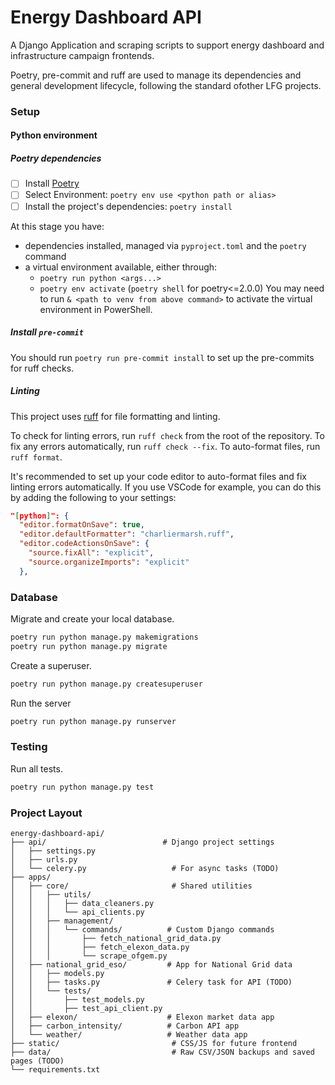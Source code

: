 # Energy Dashboard API

A Django Application and scraping scripts to support energy dashboard and infrastructure campaign frontends.

Poetry, pre-commit and ruff are used to manage its dependencies and general development lifecycle,
following the standard ofother LFG projects.

### Setup

#### Python environment

##### Poetry dependencies

- [ ] Install [Poetry](https://python-poetry.org/docs/#installation)
- [ ] Select Environment: `poetry env use <python path or alias>`
- [ ] Install the project's dependencies: `poetry install`

At this stage you have:

- dependencies installed, managed via `pyproject.toml` and the `poetry` command
- a virtual environment available, either through:
  - `poetry run python <args...>`
  - `poetry env activate` (`poetry shell` for poetry<=2.0.0)
You may need to run `& <path to venv from above command>` to activate the virtual environment in PowerShell.
 
##### Install `pre-commit`

You should run `poetry run pre-commit install` to set up the pre-commits for ruff checks.

##### Linting

This project uses [ruff](https://docs.astral.sh/ruff/) for file formatting and linting.

To check for linting errors, run `ruff check` from the root of the repository. To fix any errors automatically, run `ruff check --fix`. To auto-format files, run `ruff format`.

It's recommended to set up your code editor to auto-format files and fix linting errors automatically. If you use VSCode for example, you can do this by adding the following to your settings:

```json
"[python]": {
  "editor.formatOnSave": true,
  "editor.defaultFormatter": "charliermarsh.ruff",
  "editor.codeActionsOnSave": {
    "source.fixAll": "explicit",
    "source.organizeImports": "explicit"
  },
```

### Database


Migrate and create your local database.

```sh
poetry run python manage.py makemigrations
poetry run python manage.py migrate
```


Create a superuser.

```sh
poetry run python manage.py createsuperuser
```


Run the server

```sh
poetry run python manage.py runserver
```

### Testing

Run all tests.

```sh
poetry run python manage.py test
```


### Project Layout

```plaintext
energy-dashboard-api/
├── api/                          # Django project settings
│   ├── settings.py
│   ├── urls.py
│   └── celery.py                   # For async tasks (TODO)
├── apps/
│   ├── core/                       # Shared utilities
│   │   ├── utils/
│   │   │   ├── data_cleaners.py
│   │   │   └── api_clients.py
│   │   ├── management/
│   │   │   └── commands/          # Custom Django commands
│   │   │       ├── fetch_national_grid_data.py
│   │   │       ├── fetch_elexon_data.py
│   │   │       └── scrape_ofgem.py
│   ├── national_grid_eso/         # App for National Grid data
│   │   ├── models.py
│   │   ├── tasks.py               # Celery task for API (TODO)
│   │   └── tests/
│   │       ├── test_models.py
│   │       ├── test_api_client.py
│   ├── elexon/                    # Elexon market data app
│   ├── carbon_intensity/          # Carbon API app
│   └── weather/                   # Weather data app
├── static/                         # CSS/JS for future frontend
├── data/                           # Raw CSV/JSON backups and saved pages (TODO)
└── requirements.txt
```
